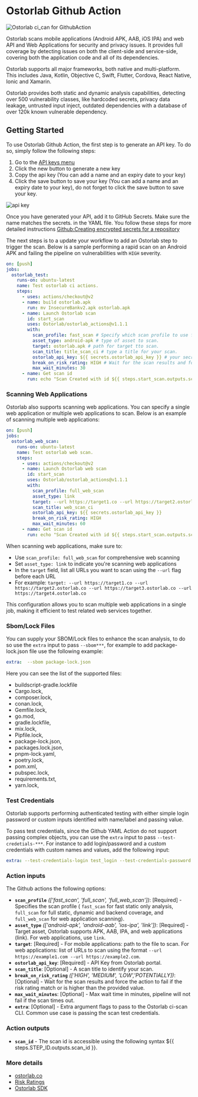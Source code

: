 # Ostorlab Github Action

![Ostorlab ci_can for GithubAction](https://i.ibb.co/XF3cwWw/image.png)

Ostorlab scans mobile applications (Android APK, AAB, iOS IPA) and web API and Web Applications for security and privacy issues. It provides full
coverage by detecting issues on both the client-side and service-side, covering both the application code and
all of its dependencies.

Ostorlab supports all major frameworks, both native and multi-platform. This includes Java, Kotlin, Objective C,
Swift, Flutter, Cordova, React Native, Ionic and Xamarin.

Ostorlab provides both static and dynamic analysis capabilities, detecting over 500 vulnerability classes, like
hardcoded secrets, privacy data leakage, untrusted input inject, outdated dependencies with a database of over 120k
known vulnerable dependency.

## Getting Started

To use Ostorlab Github Action, the first step is to generate an API key. To do so, simply follow the following steps:

1. Go to the [API keys menu](https://report.ostorlab.co/library/api/)
2. Click the new button to generate a new key
3. Copy the api key (You can add a name and an expiry date to your key)
4. Click the save button to save your key
   (You can add a name and an expiry date to your key), do not forget to click the save button to save your key.

![api key](https://github.com/jenkinsci/ostorlab-plugin/raw/master/images/jenkins-apikey.png)

Once you have generated your API, add it to GitHub Secrets. Make sure the name matches the secrets.<name> in the YAML
file. You follow these steps for more detailed
instructions [Github:Creating encrypted secrets for a repository](https://docs.github.com/en/actions/security-guides/encrypted-secrets#creating-encrypted-secrets-for-a-repository)

The next steps is to a update your workflow to add an Ostorlab step to trigger the scan. Below is a sample performing
a rapid scan on an Android APK and failing the pipeline on vulnerabilities with `HIGH` severity.

```yaml
on: [push]
jobs:
  ostorlab_test:
    runs-on: ubuntu-latest
    name: Test ostorlab ci actions.
    steps:
      - uses: actions/checkout@v2
      - name: build ostorlab.apk
        run: mv InsecureBankv2.apk ostorlab.apk
      - name: Launch Ostorlab scan
        id: start_scan
        uses: Ostorlab/ostorlab_actions@v1.1.1
        with:
          scan_profile: fast_scan # Specify which scan profile to use for the scan (check scan section).
          asset_type: android-apk # type of asset to scan.
          target: ostorlab.apk # path for target tto scan.
          scan_title: title_scan_ci # type a title for your scan.
          ostorlab_api_key: ${{ secrets.ostorlab_api_key }} # your secret api key.
          break_on_risk_rating: HIGH # Wait for the scan results and force the action to fail if the scan risk is higher
          max_wait_minutes: 30
      - name: Get scan id
        run: echo "Scan Created with id ${{ steps.start_scan.outputs.scan_id }} you can access the full report at https://report.ostorlab.co/scan/${{ steps.start_scan.outputs.scan_id }}/"

```

### Scanning Web Applications

Ostorlab also supports scanning web applications. You can specify a single web application or multiple web applications to scan. Below is an example of scanning multiple web applications:

```yaml
on: [push]
jobs:
  ostorlab_web_scan:
    runs-on: ubuntu-latest
    name: Test ostorlab web scan.
    steps:
      - uses: actions/checkout@v2
      - name: Launch Ostorlab web scan
        id: start_scan
        uses: Ostorlab/ostorlab_actions@v1.1.1
        with:
          scan_profile: full_web_scan
          asset_type: link
          target: --url https://target1.co --url https://target2.ostorlab.co --url https://target3.ostorlab.co --url https://target4.ostorlab.co
          scan_title: web_scan_ci
          ostorlab_api_key: ${{ secrets.ostorlab_api_key }}
          break_on_risk_rating: HIGH
          max_wait_minutes: 60
      - name: Get scan id
        run: echo "Scan Created with id ${{ steps.start_scan.outputs.scan_id }} you can access the full report at https://report.ostorlab.co/scan/${{ steps.start_scan.outputs.scan_id }}/"
```

When scanning web applications, make sure to:
- Use `scan_profile: full_web_scan` for comprehensive web scanning
- Set `asset_type: link` to indicate you're scanning web applications
- In the `target` field, list all URLs you want to scan using the `--url` flag before each URL
- For example: `target: --url https://target1.co --url https://target2.ostorlab.co --url https://target3.ostorlab.co --url https://target4.ostorlab.co`

This configuration allows you to scan multiple web applications in a single job, making it efficient to test related web services together.

### Sbom/Lock Files

You can supply your SBOM/Lock files to enhance the scan analysis, to do so use the `extra` 
input to pass `--sbom***`, for example to add package-lock.json file use the following example:

```yaml
extra:  --sbom package-lock.json
```
Here you can see the list of the supported files:

- buildscript-gradle.lockfile
- Cargo.lock,
- composer.lock,
- conan.lock,
- Gemfile.lock,
- go.mod,
- gradle.lockfile,
- mix.lock,
- Pipfile.lock,
- package-lock.json,
- packages.lock.json,
- pnpm-lock.yaml,
- poetry.lock,
- pom.xml,
- pubspec.lock,
- requirements.txt,
- yarn.lock,


### Test Credentials

Ostorlab supports performing authenticated testing with either simple login password or custom inputs identified with
name/label and passing value.

To pass test credentials, since the Github YAML Action do not support passing complex objects, you can use the `extra`
input to pass `--test-credetials-***`. For instance to add login/password and a custom credentials with custom names
and values, add the following input:

```yaml
extra: --test-credentials-login test_login --test-credentials-password test_pass --test-credentials-role ci_role --test-credentials-name foo1 --test-credentials-value bar1 --test-credentials-name foo2 --test-credentials-value bar2
```

### Action inputs

The Github actions the following options:

- **`scan_profile`** *(['fast_scan', 'full_scan', 'full_web_scan'])*: [Required] - Specifies the scan profile ( `fast_scan` for fast
  static only analysis, `full_scan` for full static, dynamic and backend coverage, and `full_web_scan` for web application scanning).
- **`asset_type`** *(['android-apk', 'android-aab', 'ios-ipa', 'link'])*: [Required] - Target asset, Ostorlab supports APK, AAB,
  IPA, and web applications (link). For web applications, use `link`.
- **`target`**: [Required] - For mobile applications: path to the file to scan. For web applications: list of URLs to scan using the format `--url https://example1.com --url https://example2.com`.
- **`ostorlab_api_key`**: [Required] - API Key from Ostorlab portal.
- **`scan_title`**: [Optional] - A scan title to identify your scan.
- **`break_on_risk_rating`** *(['HIGH', 'MEDIUM', 'LOW','POTENTIALLY])*: [Optional] - Wait for the scan results and
  force the action to fail if the risk rating match or is higher than the provided value.
- **`max_wait_minutes`**: [Optional] - Max wait time in minutes, pipeline will not fail if the scan times out.
- **`extra`**: [Optional] - Extra argument flags to pass to the Ostorlab ci-scan CLI. Common use case is passing the scan
  test credentials.

### Action outputs

- **`scan_id`** - The scan id is accessible using the following syntax ${{ steps.STEP_ID.outputs.scan_id }}.

### More details

- [ostorlab.co](https://www.ostorlab.co/)
- [Risk Ratings](https://docs.ostorlab.co/guide/#risk-ratings)
- [Ostorlab SDK](https://github.com/ostorlab/ostorlab)
